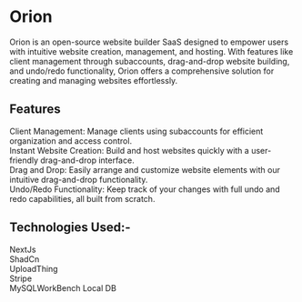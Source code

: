 # Orion
Orion is an open-source website builder SaaS designed to empower users with intuitive website creation, management, and hosting. With features like client management through subaccounts, drag-and-drop website building, and undo/redo functionality, Orion offers a comprehensive solution for creating and managing websites effortlessly.

## Features<br/>
Client Management: Manage clients using subaccounts for efficient organization and access control.<br/>
Instant Website Creation: Build and host websites quickly with a user-friendly drag-and-drop interface.<br/>
Drag and Drop: Easily arrange and customize website elements with our intuitive drag-and-drop functionality.<br/>
Undo/Redo Functionality: Keep track of your changes with full undo and redo capabilities, all built from scratch.<br/>

## Technologies Used:-<br/>
NextJs<br/>
ShadCn<br/>
UploadThing<br/>
Stripe<br/>
MySQLWorkBench Local DB<br/>
